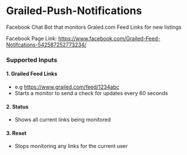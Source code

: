 # Grailed-Push-Notifications

Facebook Chat Bot that monitors Graled.com Feed Links for new listings

Facebook Page Link: https://www.facebook.com/Grailed-Feed-Notifcations-542587252773234/


### Supported Inputs
#### 1. Grailed Feed Links
  - e.g  https://www.grailed.com/feed/1234abc
  - Starts a monitor to send a check for updates every 60 seconds

#### 2. Status
  - Shows all current links being monitored

#### 3. Reset
  - Stops monitoring any links for the current user
